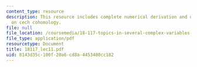 ```yaml
---
content_type: resource
description: This resource includes complete numerical derivation and description
  on cech cohomology.
file: null
file_location: /coursemedia/18-117-topics-in-several-complex-variables-spring-2005/8143d35c100f20a6cd8a4453480cc182_18117_lec11.pdf
file_type: application/pdf
resourcetype: Document
title: 18117_lec11.pdf
uid: 8143d35c-100f-20a6-cd8a-4453480cc182
---
```

